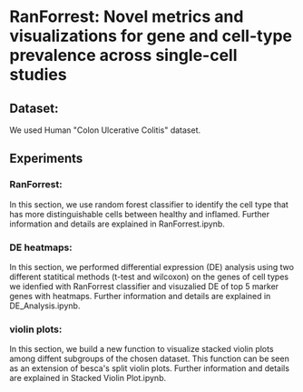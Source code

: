 # RanForrest: Novel metrics and visualizations for gene and cell-type prevalence across single-cell studies

## Dataset:
We used Human "Colon Ulcerative Colitis" dataset.

## Experiments
### RanForrest:
In this section, we use random forest classifier to identify the cell type that has more distinguishable cells between healthy and inflamed. Further information and details are explained in RanForrest.ipynb.


### DE heatmaps:
In this section, we performed differential expression (DE) analysis using two different statitical methods (t-test and wilcoxon) on the genes of cell types we idenfied with RanForrest classifier and visuzalied DE of top 5 marker genes with heatmaps. Further information and details are explained in DE_Analysis.ipynb.


### violin plots: 
In this section, we build a new function to visualize stacked violin plots among diffent subgroups of the chosen dataset. This function can be seen as an extension of besca's split violin plots. Further information and details are explained in Stacked Violin Plot.ipynb.

